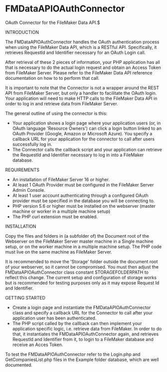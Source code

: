 # FMDataAPIOAuthConnector
OAuth Connector for the FileMaker Data API.$

INTRODUCTION

The FMDataAPIOAuthConnector handles the OAuth authentication process when using the FileMaker Data API, which is a RESTful API. Specifically, it retrieves RequestId and Identifier necessary for an OAuth Login call. 

After retrieval of these 2 pieces of information, your PHP application has all that is necessary to do the actual login request and obtain an Access Token from FileMaker Server. Please refer to the FileMaker Data API reference documentation on how to to perform that call. 

It is important to note that the Connector is not a wrapper around the REST API from FileMaker Server, but only a handler to facilitate the OAuth login. Your application will need to make HTTP calls to the FileMaker Data API in order to log in and retrieve data from FileMaker Server.

The general outline of using the connector is this:

* Your application shows a login page where your application users (or, in OAuth language 'Resource Owners') can click a login button linked to an OAuth Provider (Google, Amazon or Microsoft Azure). You specify a callback URL for your application for the connector to call after users successfully log in.
* The Connector calls the callback script and your application can retrieve the RequestId and Identifier necessary to log in into a FileMaker database.

REQUIREMENTS

- An installation of FileMaker Server 16 or higher.
- At least 1 OAuth Provider must be configured in the FileMaker Server Admin Console.
- At least 1 user account authenticating through a configured OAuth provider must be specified in the database you will be connecting to.
- PHP version 5.6 or higher must be installed on the webserver (master machine or worker in a multiple machine setup)
- The PHP curl extension must be enabled.

INSTALLATION

Copy the files and folders in (a subfolder of) the Document root of the Webserver on the FileMaker Server master machine in a Single machine setup, or on the worker machine in a multiple machine setup. The PHP code must live on the same machine as FileMaker Server.

It is recommended to move the 'Storage' folder outside the document root of your webserver, so it cannot be compromised. You must then adjust the FMDataAPIOAuthConnector class constant STORAGEFOLDERPATH to reflect this change. The current setup and configuration of storage works but is recommended for testing purposes only as it may expose Request Id and Identifier.

GETTING STARTED

* Create a login page and instantiate the FMDataAPIOAuthConnector class and specify a callback URL for the Connector to call after your application user has been authenticated.
* The PHP script called by the callback can then implement your application specific logic, i.e. retrieve data from FileMaker. In order to do that, it instantiates the FMDataAPIOAuthConnector again, and retrieves RequestId and Identifier from it, to login to a FileMaker database and receive an Acces Token.

To test the FMDataAPIOAuthConnector refer to the Login.php and GetCompaniesList.php files in the Example folder database, which are well documented.
